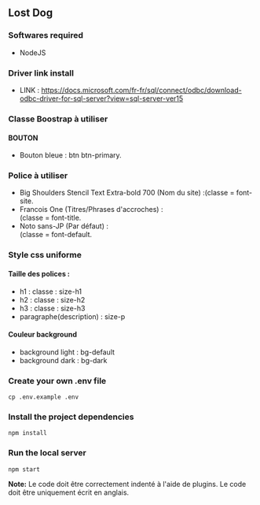 ## Lost Dog

### Softwares required
- NodeJS

### Driver link install
- LINK : https://docs.microsoft.com/fr-fr/sql/connect/odbc/download-odbc-driver-for-sql-server?view=sql-server-ver15

### Classe Boostrap à utiliser
#### BOUTON
- Bouton bleue : btn btn-primary.


### Police à utiliser
- Big Shoulders Stencil Text Extra-bold 700 (Nom du site) :(classe =  font-site.
-  Francois One (Titres/Phrases d'accroches) : <br>(classe = font-title.
- Noto sans-JP (Par défaut) : <br>(classe = font-default.

### Style css uniforme

#### Taille des polices :
- h1 : classe : size-h1
- h2 : classe : size-h2
- h3 : classe : size-h3
- paragraphe(description) : size-p

#### Couleur background
- background light : bg-default
- background dark : bg-dark
 
### Create your own .env file
```
cp .env.example .env
```

### Install the project dependencies
```
npm install
```

### Run the local server
```
npm start
```

**Note:** Le code doit être correctement indenté à l'aide de plugins. Le code doit être uniquement écrit en anglais.
